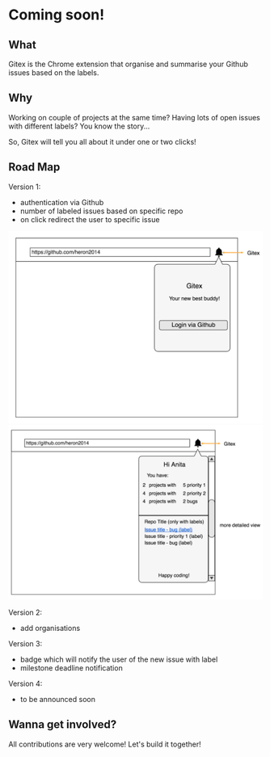 # Coming soon!

## What

Gitex is the Chrome extension that organise and summarise your Github issues based on the labels.

## Why

Working on couple of projects at the same time? Having lots of open issues with different labels? You know the story...

So, Gitex will tell you all about it under one or two clicks!

## Road Map

Version 1:

- authentication via Github
- number of labeled issues based on specific repo
- on click redirect the user to specific issue

![Version 1a](img/img3.png)
![Version 1b](img/img1.png)

Version 2:
- add organisations

Version 3:
- badge which will notify the user of the new issue with label
- milestone deadline notification

Version 4:
- to be announced soon

## Wanna get involved?

All contributions are very welcome! Let's build it together!
